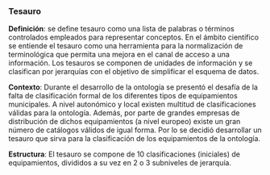 ### Tesauro

**Definición**: se define tesauro como una lista de palabras o términos controlados empleados para representar conceptos. En el ámbito científico se entiende el tesauro como una herramienta para la normalización de terminológica que permita una mejora en el canal de acceso a una información. 
Los tesauros se componen de unidades de información y se clasifican por jerarquías con el objetivo de simplificar el esquema de datos. 

**Contexto**: Durante el desarrollo de la ontología se presentó el desafía de la falta de clasificación formal de los diferentes tipos de equipamientos municipales. A nivel autonómico y local existen multitud de clasificaciones válidas para la ontología. Además, por parte de grandes empresas de distribución de dichos equipamientos (a nivel europeo) existe un gran número de catálogos válidos de igual forma. Por lo se decidió desarrollar un tesauro que sirva para la clasificación de los equipamientos de la ontología. 

**Estructura**: El tesauro se compone de 10 clasificaciones (iniciales) de equipamientos, divididos a su vez en 2 o 3 subniveles de jerarquía.
